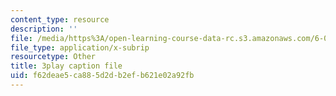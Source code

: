 ```yaml
---
content_type: resource
description: ''
file: /media/https%3A/open-learning-course-data-rc.s3.amazonaws.com/6-046j-design-and-analysis-of-algorithms-spring-2015/f62deae5ca885d2db2efb621e02a92fb_cNB2lADK3_s.vtt
file_type: application/x-subrip
resourcetype: Other
title: 3play caption file
uid: f62deae5-ca88-5d2d-b2ef-b621e02a92fb
---
```

